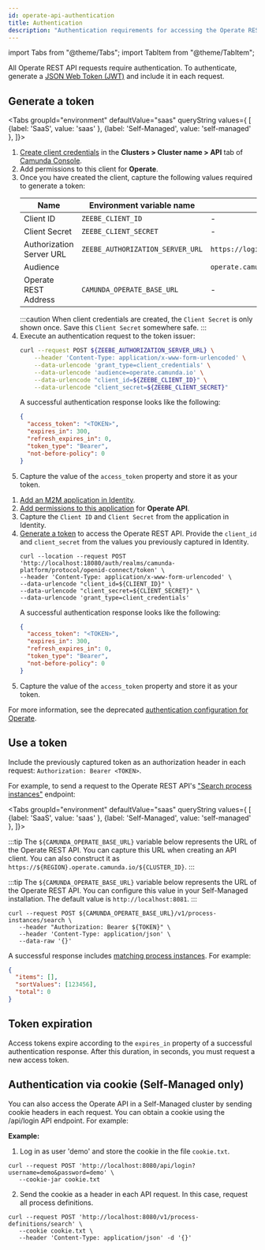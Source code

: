 ```yaml
---
id: operate-api-authentication
title: Authentication
description: "Authentication requirements for accessing the Operate REST API."
---
```


import Tabs from "@theme/Tabs";
import TabItem from "@theme/TabItem";

All Operate REST API requests require authentication. To authenticate, generate a [JSON Web Token (JWT)](https://jwt.io/introduction/) and include it in each request.

## Generate a token

<Tabs groupId="environment" defaultValue="saas" queryString values={
[
{label: 'SaaS', value: 'saas' },
{label: 'Self-Managed', value: 'self-managed' },
]}>
<TabItem value='saas'>

1. [Create client credentials](/components/console/manage-clusters/manage-api-clients.md#create-a-client) in the **Clusters > Cluster name > API** tab of [Camunda Console](https://console.camunda.io/).
2. Add permissions to this client for **Operate**.
3. Once you have created the client, capture the following values required to generate a token:
   <!-- this comment convinces the markdown processor to still treat the table as a table, but without adding surrounding paragraphs. 🤷 -->
   | Name                     | Environment variable name        | Default value                                |
   | ------------------------ | -------------------------------- | -------------------------------------------- |
   | Client ID                | `ZEEBE_CLIENT_ID`                | -                                            |
   | Client Secret            | `ZEEBE_CLIENT_SECRET`            | -                                            |
   | Authorization Server URL | `ZEEBE_AUTHORIZATION_SERVER_URL` | `https://login.cloud.camunda.io/oauth/token` |
   | Audience                 |                                  | `operate.camunda.io`                         |
   | Operate REST Address     | `CAMUNDA_OPERATE_BASE_URL`       | -                                            |
   <!-- this comment convinces the markdown processor to still treat the table as a table, but without adding surrounding paragraphs. 🤷 -->
   :::caution
   When client credentials are created, the `Client Secret` is only shown once. Save this `Client Secret` somewhere safe.
   :::
4. Execute an authentication request to the token issuer:
   ```bash
   curl --request POST ${ZEEBE_AUTHORIZATION_SERVER_URL} \
       --header 'Content-Type: application/x-www-form-urlencoded' \
       --data-urlencode 'grant_type=client_credentials' \
       --data-urlencode 'audience=operate.camunda.io' \
       --data-urlencode "client_id=${ZEEBE_CLIENT_ID}" \
       --data-urlencode "client_secret=${ZEEBE_CLIENT_SECRET}"
   ```
   A successful authentication response looks like the following:
   ```json
   {
     "access_token": "<TOKEN>",
     "expires_in": 300,
     "refresh_expires_in": 0,
     "token_type": "Bearer",
     "not-before-policy": 0
   }
   ```
5. Capture the value of the `access_token` property and store it as your token.

</TabItem>

<TabItem value='self-managed'>

1. [Add an M2M application in Identity](/self-managed/components/management-identity/application-user-group-role-management/applications.md).
2. [Add permissions to this application](/self-managed/components/management-identity/application-user-group-role-management/applications.md) for **Operate API**.
3. Capture the `Client ID` and `Client Secret` from the application in Identity.
4. [Generate a token](/self-managed/components/management-identity/authentication.md) to access the Operate REST API. Provide the `client_id` and `client_secret` from the values you previously captured in Identity.
   ```shell
   curl --location --request POST 'http://localhost:18080/auth/realms/camunda-platform/protocol/openid-connect/token' \
   --header 'Content-Type: application/x-www-form-urlencoded' \
   --data-urlencode "client_id=${CLIENT_ID}" \
   --data-urlencode "client_secret=${CLIENT_SECRET}" \
   --data-urlencode 'grant_type=client_credentials'
   ```
   A successful authentication response looks like the following:
   ```json
   {
     "access_token": "<TOKEN>",
     "expires_in": 300,
     "refresh_expires_in": 0,
     "token_type": "Bearer",
     "not-before-policy": 0
   }
   ```
5. Capture the value of the `access_token` property and store it as your token.

For more information, see the deprecated [authentication configuration for Operate](/versioned_docs/version-8.7/self-managed/operate-deployment/operate-authentication.md).

</TabItem>

</Tabs>

## Use a token

Include the previously captured token as an authorization header in each request: `Authorization: Bearer <TOKEN>`.

For example, to send a request to the Operate REST API's ["Search process instances"](./specifications/search-1.api.mdx) endpoint:

<Tabs groupId="environment" defaultValue="saas" queryString values={
[
{label: 'SaaS', value: 'saas' },
{label: 'Self-Managed', value: 'self-managed' },
]}>

<TabItem value='saas'>

:::tip
The `${CAMUNDA_OPERATE_BASE_URL}` variable below represents the URL of the Operate REST API. You can capture this URL when creating an API client. You can also construct it as `https://${REGION}.operate.camunda.io/${CLUSTER_ID}`.
:::

</TabItem>

<TabItem value='self-managed'>

:::tip
The `${CAMUNDA_OPERATE_BASE_URL}` variable below represents the URL of the Operate REST API. You can configure this value in your Self-Managed installation. The default value is `http://localhost:8081`.
:::

</TabItem>

</Tabs>

```shell
curl --request POST ${CAMUNDA_OPERATE_BASE_URL}/v1/process-instances/search \
   --header "Authorization: Bearer ${TOKEN}" \
   --header 'Content-Type: application/json' \
   --data-raw '{}'
```

A successful response includes [matching process instances](./specifications/search-1.api.mdx). For example:

```json
{
  "items": [],
  "sortValues": [123456],
  "total": 0
}
```

## Token expiration

Access tokens expire according to the `expires_in` property of a successful authentication response. After this duration, in seconds, you must request a new access token.

## Authentication via cookie (Self-Managed only)

You can also access the Operate API in a Self-Managed cluster by sending cookie headers in each request. You can obtain a cookie using the /api/login API endpoint. For example:

**Example:**

1. Log in as user 'demo' and store the cookie in the file `cookie.txt`.

```shell
curl --request POST 'http://localhost:8080/api/login?username=demo&password=demo' \
   --cookie-jar cookie.txt
```

2. Send the cookie as a header in each API request. In this case, request all process definitions.

```shell
curl --request POST 'http://localhost:8080/v1/process-definitions/search' \
   --cookie cookie.txt \
   --header 'Content-Type: application/json' -d '{}'
```
